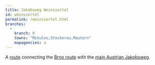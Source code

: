 ```yaml
---
title: Jakobsweg Weinviertel
id: weinviertel
permalink: /weinviertel.html
branches:
  -
    branch: 0
    towns: "Mikulov,Stockerau,Mautern"
    mapagencies: a
---
```


A [route][0] connecting the [Brno route][1] with the [main Austrian Jakobsweg][2].

[0]: http://www.jakobsweg-weinviertel.at/
[1]: brno.html
[2]: austria.html